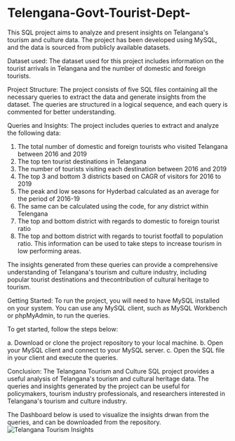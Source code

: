 # Telengana-Govt-Tourist-Dept-
This SQL project aims to analyze and present insights on Telangana's tourism and culture data. The project has been developed using MySQL, and the data is sourced from publicly available datasets.

Dataset used:
The dataset used for this project includes information on the tourist arrivals in Telangana and the number of domestic and foreign tourists.

Project Structure:
The project consists of five SQL files containing all the necessary queries to extract the data and generate insights from the dataset. The queries are structured in a logical sequence, and each query is commented for better understanding.

Queries and Insights:
The project includes queries to extract and analyze the following data:

1. The total number of domestic and foreign tourists who visited Telangana between 2016 and 2019
2. The top ten tourist destinations in Telangana
3. The number of tourists visiting each destination between 2016 and 2019
4. The top 3 and bottom 3 districts based on CAGR of visitors for 2016 to 2019
5. The peak and low seasons for Hyderbad calculated as an average for the period of 2016-19
6. The same can be calculated using the code, for any district within Telengana
7. The top and bottom district with regards to domestic to foreign tourist ratio
8. The top and bottom district with regards to tourist footfall to population ratio. This information can be used to take steps to increase tourism in low performing areas.

The insights generated from these queries can provide a comprehensive understanding of Telangana's tourism and culture industry, including popular tourist destinations and thecontribution of cultural heritage to tourism.

Getting Started:
To run the project, you will need to have MySQL installed on your system. You can use any MySQL client, such as MySQL Workbench or phpMyAdmin, to run the queries.

To get started, follow the steps below:

a. Download or clone the project repository to your local machine.
b. Open your MySQL client and connect to your MySQL server.
c. Open the SQL file in your client and execute the queries.

Conclusion:
The Telangana Tourism and Culture SQL project provides a useful analysis of Telangana's tourism and cultural heritage data. The queries and insights generated by the project can be useful for policymakers, tourism industry professionals, and researchers interested in Telangana's tourism and culture industry.

The Dashboard below is used to visualize the insights drwan from the queries, and can be downloaded from the repository.
![Telangana Tourism Insights](https://user-images.githubusercontent.com/107060022/216353779-977876cb-d7af-4516-ad59-91008e557ec2.png)
